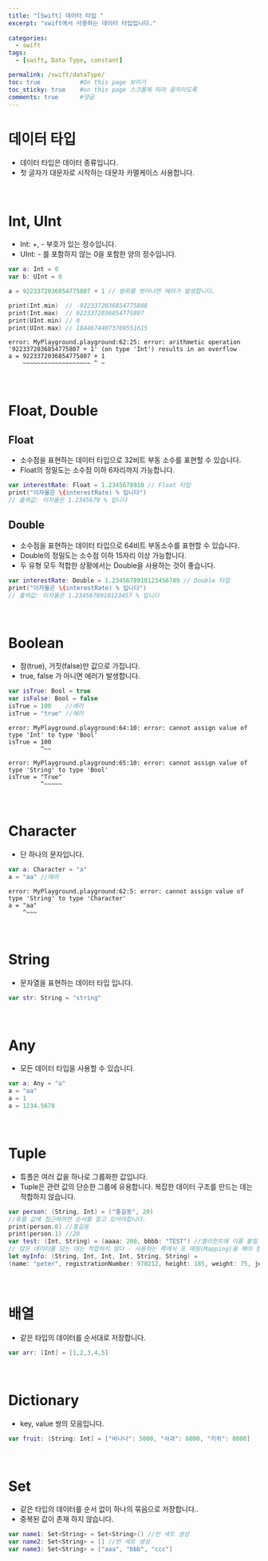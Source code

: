 ```yaml
---
title: "[Swift] 데이터 타입 "
excerpt: "swift에서 사용하는 데이터 타입입니다."
  
categories:
  - swift
tags:
  - [swift, Data Type, constant]

permalink: /swift/dataType/ 
toc: true           #On this page 보이기 
toc_sticky: true    #on this page 스크롤에 따라 움직이도록 
comments: true      #댓글
---
```


# 데이터 타입
- 데이터 타입은 데이터 종류입니다. 
- 첫 글자가 대문자로 시작하는 대문자 카멜케이스 사용합니다. 

<br>

# Int, UInt  
- Int: +, - 부호가 있는 정수입니다.  
- UInt: - 를 포함하지 않는 0을 포함한 양의 정수입니다.  

``` swift
var a: Int = 0
var b: UInt = 0

a = 9223372036854775807 + 1 // 범위를 벗어나면 에러가 발생합니다.  

print(Int.min)  // -9223372036854775808
print(Int.max)  // 9223372036854775807
print(UInt.min) // 0
print(UInt.max) // 18446744073709551615
```
```console
error: MyPlayground.playground:62:25: error: arithmetic operation '9223372036854775807 + 1' (on type 'Int') results in an overflow
a = 9223372036854775807 + 1
    ~~~~~~~~~~~~~~~~~~~ ^ ~
```
<br>

# Float, Double
## Float
- 소수점을 표현하는 데이터 타입으로 32비트 부동 소수를 표현할 수 있습니다.
- Float의 정밀도는 소수점 이하 6자리까지 가능합니다.

``` swift 
var interestRate: Float = 1.2345678910 // Float 타입
print("이자율은 \(interestRate) % 입니다")
// 출력값: 이자율은 1.2345679 % 입니다
```

## Double
- 소수점을 표현하는 데이터 타입으로 64비트 부동소수를 표현할 수 있습니다.
- Double의 정밀도는 소수점 이하 15자리 이상 가능합니다.
- 두 유형 모두 적합한 상황에서는 Double을 사용하는 것이 좋습니다. 

``` swift 
var interestRate: Double = 1.2345678910123456789 // Double 타입
print("이자율은 \(interestRate) % 입니다")
// 출력값: 이자율은 1.2345678910123457 % 입니다
```

<br>

# Boolean 
- 참(true), 거짓(false)만 값으로 가집니다. 
- true, false 가 아니면 에러가 발생합니다. 

``` swift 
var isTrue: Bool = true
var isFalse: Bool = false
isTrue = 100    //에러
isTrue = "true" //에러   
```
```console 
error: MyPlayground.playground:64:10: error: cannot assign value of type 'Int' to type 'Bool'
isTrue = 100
         ^~~

error: MyPlayground.playground:65:10: error: cannot assign value of type 'String' to type 'Bool'
isTrue = "True"
         ^~~~~~
```

<br>

# Character 
- 단 하나의 문자입니다. 

``` swift 
var a: Character = "a" 
a = "aa" //에러 
```
``` console 
error: MyPlayground.playground:62:5: error: cannot assign value of type 'String' to type 'Character'
a = "aa"
    ^~~~
```

<br>

# String 
- 문자열을 표현하는 데이터 타입 입니다. 

``` swift 
var str: String = "string" 
```

<br>

# Any 
- 모든 데이터 타입을 사용할 수 있습니다. 

```swift 
var a: Any = "a"
a = "aa"
a = 1
a = 1234.5678
```

<br>

# Tuple 
- 튜플은 여러 값을 하나로 그룹화한 값입니다.
- Tuple은 관련 값의 단순한 그룹에 유용합니다. 복잡한 데이터 구조를 만드는 데는 적합하지 않습니다.

``` swift 
var person: (String, Int) = ("홍길동", 20)
//튜플 값에 접근하려면 순서를 알고 있어야합니다. 
print(person.0) //홍길동
print(person.1) //20 
var test: (Int, String) = (aaaa: 200, bbbb: "TEST") //엘리먼트에 이름 붙일 수 있습니다. 
// 많은 데이터를 담는 데는 적합하지 않다 - 사용하는 쪽에서 또 매핑(Mapping)을 해야 함
let myInfo: (String, Int, Int, Int, String, String) = 
(name: "peter", registrationNumber: 970212, height: 185, weight: 75, job: "developer", hobby: "soccer")
``` 

<br>

# 배열 
- 같은 타입의 데이터를 순서대로 저장합니다. 

``` swift 
var arr: [Int] = [1,2,3,4,5]
``` 

<br>

# Dictionary 
- key, value 쌍의 모음입니다. 

``` swift 
var fruit: [String: Int] = ["바나나": 5000, "사과": 6000, "키위": 8000]
``` 

<br>

# Set 
- 같은 타입의 데이터를 순서 없이 하나의 묶음으로 저장합니다.. 
- 중복된 값이 존재 하지 않습니다. 

```swift
var name1: Set<String> = Set<String>() //빈 세트 생성 
var name2: Set<String> = [] //빈 세트 생성
var name3: Set<String> = ["aaa", "bbb", "ccc"]
```